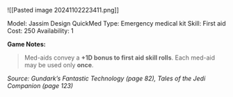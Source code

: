 ![[Pasted image 20241102223411.png]]

Model: Jassim Design QuickMed
Type: Emergency medical kit
Skill: First aid
Cost: 250
Availability: 1

**Game Notes:** 
> Med-aids convey a **+1D bonus to first aid skill rolls**. Each med-aid may be used only **once**.

*Source: Gundark’s Fantastic Technology (page 82), Tales of the Jedi Companion (page 123)*